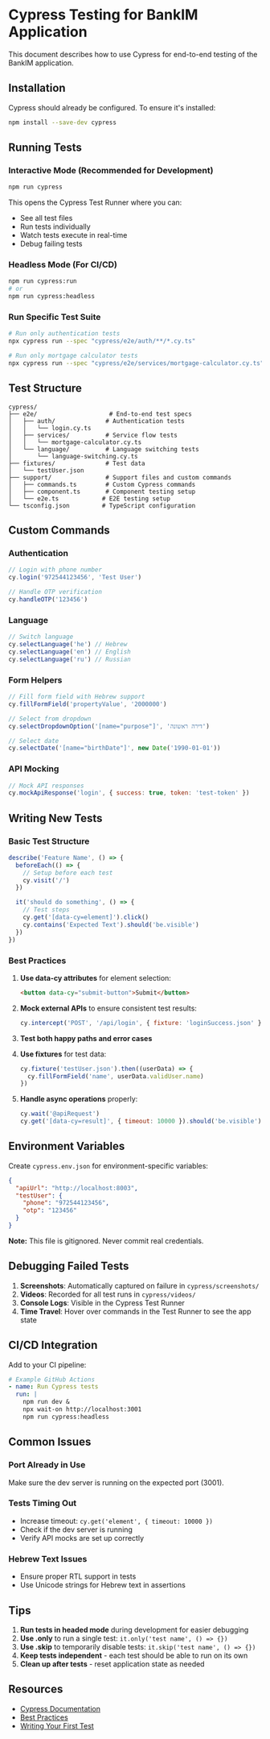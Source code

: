 # Cypress Testing for BankIM Application

This document describes how to use Cypress for end-to-end testing of the BankIM application.

## Installation

Cypress should already be configured. To ensure it's installed:

```bash
npm install --save-dev cypress
```

## Running Tests

### Interactive Mode (Recommended for Development)

```bash
npm run cypress
```

This opens the Cypress Test Runner where you can:
- See all test files
- Run tests individually
- Watch tests execute in real-time
- Debug failing tests

### Headless Mode (For CI/CD)

```bash
npm run cypress:run
# or
npm run cypress:headless
```

### Run Specific Test Suite

```bash
# Run only authentication tests
npx cypress run --spec "cypress/e2e/auth/**/*.cy.ts"

# Run only mortgage calculator tests
npx cypress run --spec "cypress/e2e/services/mortgage-calculator.cy.ts"
```

## Test Structure

```
cypress/
├── e2e/                    # End-to-end test specs
│   ├── auth/              # Authentication tests
│   │   └── login.cy.ts
│   ├── services/          # Service flow tests
│   │   └── mortgage-calculator.cy.ts
│   └── language/          # Language switching tests
│       └── language-switching.cy.ts
├── fixtures/              # Test data
│   └── testUser.json
├── support/               # Support files and custom commands
│   ├── commands.ts        # Custom Cypress commands
│   ├── component.ts       # Component testing setup
│   └── e2e.ts            # E2E testing setup
└── tsconfig.json         # TypeScript configuration
```

## Custom Commands

### Authentication

```javascript
// Login with phone number
cy.login('972544123456', 'Test User')

// Handle OTP verification
cy.handleOTP('123456')
```

### Language

```javascript
// Switch language
cy.selectLanguage('he') // Hebrew
cy.selectLanguage('en') // English
cy.selectLanguage('ru') // Russian
```

### Form Helpers

```javascript
// Fill form field with Hebrew support
cy.fillFormField('propertyValue', '2000000')

// Select from dropdown
cy.selectDropdownOption('[name="purpose"]', 'דירה ראשונה')

// Select date
cy.selectDate('[name="birthDate"]', new Date('1990-01-01'))
```

### API Mocking

```javascript
// Mock API responses
cy.mockApiResponse('login', { success: true, token: 'test-token' })
```

## Writing New Tests

### Basic Test Structure

```typescript
describe('Feature Name', () => {
  beforeEach(() => {
    // Setup before each test
    cy.visit('/')
  })

  it('should do something', () => {
    // Test steps
    cy.get('[data-cy=element]').click()
    cy.contains('Expected Text').should('be.visible')
  })
})
```

### Best Practices

1. **Use data-cy attributes** for element selection:
   ```html
   <button data-cy="submit-button">Submit</button>
   ```

2. **Mock external APIs** to ensure consistent test results:
   ```javascript
   cy.intercept('POST', '/api/login', { fixture: 'loginSuccess.json' })
   ```

3. **Test both happy paths and error cases**

4. **Use fixtures** for test data:
   ```javascript
   cy.fixture('testUser.json').then((userData) => {
     cy.fillFormField('name', userData.validUser.name)
   })
   ```

5. **Handle async operations** properly:
   ```javascript
   cy.wait('@apiRequest')
   cy.get('[data-cy=result]', { timeout: 10000 }).should('be.visible')
   ```

## Environment Variables

Create `cypress.env.json` for environment-specific variables:

```json
{
  "apiUrl": "http://localhost:8003",
  "testUser": {
    "phone": "972544123456",
    "otp": "123456"
  }
}
```

**Note:** This file is gitignored. Never commit real credentials.

## Debugging Failed Tests

1. **Screenshots**: Automatically captured on failure in `cypress/screenshots/`
2. **Videos**: Recorded for all test runs in `cypress/videos/`
3. **Console Logs**: Visible in the Cypress Test Runner
4. **Time Travel**: Hover over commands in the Test Runner to see the app state

## CI/CD Integration

Add to your CI pipeline:

```yaml
# Example GitHub Actions
- name: Run Cypress tests
  run: |
    npm run dev &
    npx wait-on http://localhost:3001
    npm run cypress:headless
```

## Common Issues

### Port Already in Use
Make sure the dev server is running on the expected port (3001).

### Tests Timing Out
- Increase timeout: `cy.get('element', { timeout: 10000 })`
- Check if the dev server is running
- Verify API mocks are set up correctly

### Hebrew Text Issues
- Ensure proper RTL support in tests
- Use Unicode strings for Hebrew text in assertions

## Tips

1. **Run tests in headed mode** during development for easier debugging
2. **Use .only** to run a single test: `it.only('test name', () => {})`
3. **Use .skip** to temporarily disable tests: `it.skip('test name', () => {})`
4. **Keep tests independent** - each test should be able to run on its own
5. **Clean up after tests** - reset application state as needed

## Resources

- [Cypress Documentation](https://docs.cypress.io)
- [Best Practices](https://docs.cypress.io/guides/references/best-practices)
- [Writing Your First Test](https://docs.cypress.io/guides/getting-started/writing-your-first-test)